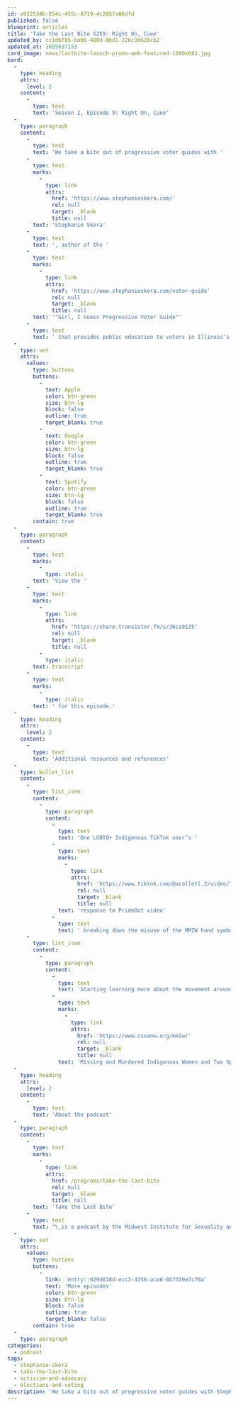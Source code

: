 ```yaml
---
id: a922534b-054c-455c-8719-4c205fa86dfd
published: false
blueprint: articles
title: 'Take the Last Bite S2E9: Right On, Cuee'
updated_by: cc1d6f85-bab6-480d-8bd1-226c3d628cb2
updated_at: 1655837153
card_image: news/lastbite-launch-promo-web-featured-1090x681.jpg
bard:
  -
    type: heading
    attrs:
      level: 2
    content:
      -
        type: text
        text: 'Season 2, Episode 9: Right On, Cuee'
  -
    type: paragraph
    content:
      -
        type: text
        text: 'We take a bite out of progressive voter guides with '
      -
        type: text
        marks:
          -
            type: link
            attrs:
              href: 'https://www.stephanieskora.com/'
              rel: null
              target: _blank
              title: null
        text: 'Stephanie Skora'
      -
        type: text
        text: ', author of the '
      -
        type: text
        marks:
          -
            type: link
            attrs:
              href: 'https://www.stephanieskora.com/voter-guide'
              rel: null
              target: _blank
              title: null
        text: '"Girl, I Guess Progressive Voter Guide"'
      -
        type: text
        text: ' that provides public education to voters in Illinois’s Cook County. We chat about the hesitancy of leftists/progressives/radicals to participate in electoral politics, how voter guides can be used as an accountability tool for politicians, and how voting is one tool of many in our social change toolbox.'
  -
    type: set
    attrs:
      values:
        type: buttons
        buttons:
          -
            text: Apple
            color: btn-green
            size: btn-lg
            block: false
            outline: true
            target_blank: true
          -
            text: Google
            color: btn-green
            size: btn-lg
            block: false
            outline: true
            target_blank: true
          -
            text: Spotify
            color: btn-green
            size: btn-lg
            block: false
            outline: true
            target_blank: true
        contain: true
  -
    type: paragraph
    content:
      -
        type: text
        marks:
          -
            type: italic
        text: 'View the '
      -
        type: text
        marks:
          -
            type: link
            attrs:
              href: 'https://share.transistor.fm/s/36ca9135'
              rel: null
              target: _blank
              title: null
          -
            type: italic
        text: transcript
      -
        type: text
        marks:
          -
            type: italic
        text: ' for this episode.'
  -
    type: heading
    attrs:
      level: 2
    content:
      -
        type: text
        text: 'Additional resources and references'
  -
    type: bullet_list
    content:
      -
        type: list_item
        content:
          -
            type: paragraph
            content:
              -
                type: text
                text: 'One LGBTQ+ Indigenous TikTok user’s '
              -
                type: text
                marks:
                  -
                    type: link
                    attrs:
                      href: 'https://www.tiktok.com/@acollotl.2/video/7104330880688065835?is_from_webapp=1&sender_device=pc&web_id=7106180880826254894'
                      rel: null
                      target: _blank
                      title: null
                text: 'response to PrideOut video'
              -
                type: text
                text: ' breaking down the misuse of the MMIW hand symbol by primarily white TikTok content creators '
      -
        type: list_item
        content:
          -
            type: paragraph
            content:
              -
                type: text
                text: 'Starting learning more about the movement around '
              -
                type: text
                marks:
                  -
                    type: link
                    attrs:
                      href: 'https://www.csvanw.org/mmiw/'
                      rel: null
                      target: _blank
                      title: null
                text: 'Missing and Murdered Indigenous Women and Two Spirit people'
  -
    type: heading
    attrs:
      level: 2
    content:
      -
        type: text
        text: 'About the podcast'
  -
    type: paragraph
    content:
      -
        type: text
        marks:
          -
            type: link
            attrs:
              href: /programs/take-the-last-bite
              rel: null
              target: _blank
              title: null
        text: 'Take the Last Bite'
      -
        type: text
        text: "\_is a podcast by the Midwest Institute for Sexuality and Gender Diversity. It's a direct counter to the Midwest Nice mentality— highlighting advocacy and activism by queer/trans communities in the Midwest region. Through each episode, we're aiming to unearth the often disregarded and unacknowledged contributions of queer and trans folks to social change through interviews, casual conversations and reflections on Midwest queer time, space, and place.\_"
  -
    type: set
    attrs:
      values:
        type: buttons
        buttons:
          -
            link: 'entry::029d818d-ecc3-4356-ace8-0b7d39e7c70a'
            text: 'More episodes'
            color: btn-green
            size: btn-lg
            block: false
            outline: true
            target_blank: false
        contain: true
  -
    type: paragraph
categories:
  - podcast
tags:
  - stephanie-skora
  - take-the-last-bite
  - activism-and-advocacy
  - elections-and-voting
description: 'We take a bite out of progressive voter guides with Stephanie Skora, author of the "Girl, I Guess Progressive Voter Guide" that provides public education to voters in Illinois’s Cook County. We chat about the hesitancy of leftists/progressives/radicals to participate in electoral politics, how voter guides can be used as an accountability tool for politicians, and how voting is one tool of many in our social change toolbox.'
---
```


